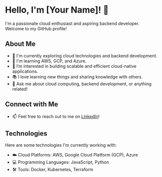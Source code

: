 # Hello, I'm [Your Name]! 👋

I'm a passionate cloud enthusiast and aspiring backend developer. Welcome to my GitHub profile! 

## About Me

- 💼 I'm currently exploring cloud technologies and backend development.
- 🌱 I'm learning AWS, GCP, and Azure.
- 🔭 I’m interested in building scalable and efficient cloud-native applications.
- 📚 I love learning new things and sharing knowledge with others.
- 💬 Ask me about cloud computing, backend development, or anything related!

## Connect with Me

- 📫 Feel free to reach out to me on [LinkedIn](https://www.linkedin.com/in/almeiza-arvin-muzaki-2b231919b/)!

## Technologies

Here are some technologies I'm currently working with:

- ☁️ Cloud Platforms: AWS, Google Cloud Platform (GCP), Azure
- 💻 Programming Languages: JavaScript, Python
- 🛠️ Tools: Docker, Kubernetes, Terraform

